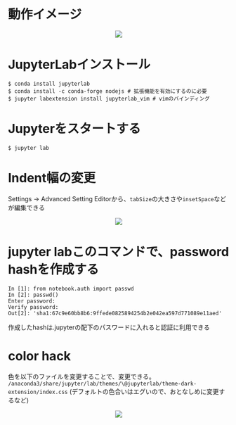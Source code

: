 # 動作イメージ
<div align="center">
  <img src="https://user-images.githubusercontent.com/4949982/47258571-fa779c00-d4d7-11e8-8673-a7b6cf29c9ad.png">
</div>

# JupyterLabインストール
```console
$ conda install jupyterlab
$ conda install -c conda-forge nodejs # 拡張機能を有効にするのに必要
$ jupyter labextension install jupyterlab_vim # vimのバインディング
```

# Jupyterをスタートする
```console
$ jupyter lab
```

# Indent幅の変更

Settings -> Advanced Setting Editorから、`tabSize`の大きさや`insetSpace`などが編集できる 

<div align="center">
  <img src="https://user-images.githubusercontent.com/4949982/47258747-bf2a9c80-d4da-11e8-822f-7f2326ae1fa9.png">
</div>

# jupyter labこのコマンドで、password hashを作成する
```console
In [1]: from notebook.auth import passwd
In [2]: passwd()
Enter password:
Verify password:
Out[2]: 'sha1:67c9e60bb8b6:9ffede0825894254b2e042ea597d771089e11aed'
```
作成したhashは.jupyterの配下のパスワードに入れると認証に利用できる

# color hack
色を以下のファイルを変更することで、変更できる。
`/anaconda3/share/jupyter/lab/themes/\@jupyterlab/theme-dark-extension/index.css`
(デフォルトの色合いはエグいので、おとなしめに変更するなど)

<div align="center">
  <img src="https://user-images.githubusercontent.com/4949982/47275798-71eb1f80-d5ed-11e8-9f32-db71eb818aaa.png">
</div>
